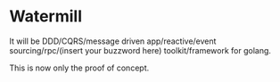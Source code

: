 # Watermill

It will be DDD/CQRS/message driven app/reactive/event sourcing/rpc/(insert your buzzword here) toolkit/framework for golang.

This is now only the proof of concept.